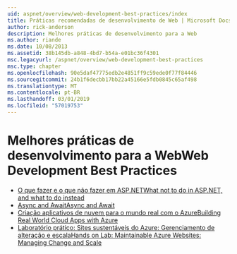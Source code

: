 ```yaml
---
uid: aspnet/overview/web-development-best-practices/index
title: Práticas recomendadas de desenvolvimento de Web | Microsoft Docs
author: rick-anderson
description: Melhores práticas de desenvolvimento para a Web
ms.author: riande
ms.date: 10/08/2013
ms.assetid: 38b145db-a848-4bd7-b54a-e01bc36f4301
msc.legacyurl: /aspnet/overview/web-development-best-practices
msc.type: chapter
ms.openlocfilehash: 90e5daf47775edb2e4851ff9c59ede0f77f84446
ms.sourcegitcommit: 24b1f6decbb17bb22a45166e5fdb0845c65af498
ms.translationtype: MT
ms.contentlocale: pt-BR
ms.lasthandoff: 03/01/2019
ms.locfileid: "57019753"
---
```

<a name="web-development-best-practices"></a><span data-ttu-id="9d1de-103">Melhores práticas de desenvolvimento para a Web</span><span class="sxs-lookup"><span data-stu-id="9d1de-103">Web Development Best Practices</span></span>
====================

- [<span data-ttu-id="9d1de-104">O que fazer e o que não fazer em ASP.NET</span><span class="sxs-lookup"><span data-stu-id="9d1de-104">What not to do in ASP.NET, and what to do instead</span></span>](what-not-to-do-in-aspnet-and-what-to-do-instead.md)
- [<span data-ttu-id="9d1de-105">Async and Await</span><span class="sxs-lookup"><span data-stu-id="9d1de-105">Async and Await</span></span>](async-and-await.md)
- [<span data-ttu-id="9d1de-106">Criação aplicativos de nuvem para o mundo real com o Azure</span><span class="sxs-lookup"><span data-stu-id="9d1de-106">Building Real World Cloud Apps with Azure</span></span>](../developing-apps-with-windows-azure/building-real-world-cloud-apps-with-windows-azure/index.md)
- [<span data-ttu-id="9d1de-107">Laboratório prático: Sites sustentáveis do Azure: Gerenciamento de alteração e escala</span><span class="sxs-lookup"><span data-stu-id="9d1de-107">Hands on Lab: Maintainable Azure Websites: Managing Change and Scale</span></span>](../developing-apps-with-windows-azure/maintainable-azure-websites-managing-change-and-scale.md)
